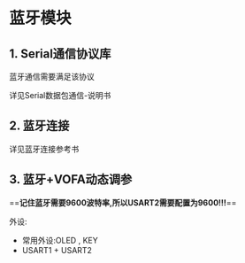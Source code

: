 # 蓝牙模块

## 1. Serial通信协议库

蓝牙通信需要满足该协议

详见Serial数据包通信-说明书



## 2. 蓝牙连接

详见蓝牙连接参考书



## 3. 蓝牙+VOFA动态调参

==**记住蓝牙需要9600波特率,所以USART2需要配置为9600!!!**==

外设:

* 常用外设:OLED , KEY
* USART1 + USART2